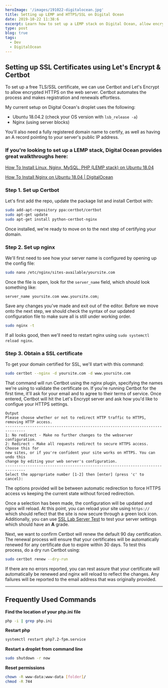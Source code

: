 ```yaml
---
heroImage: '/images/191022-digitalocean.jpg'
title: Setting up LEMP and HTTPS/SSL on Digital Ocean
date: 2019-10-22 11:38:6
excerpt: Learn how to set up a LEMP stack on Digital Ocean, allow encrypted HTTPS on your web server using Certbot and Let's Encrypt, as well as a handful of commonly used commands.
type: post
blog: true
tags:
  - Dev
  - DigitalOcean
---
```


## Setting up SSL Certificates using Let's Encrypt & Certbot

To set up a free TLS/SSL certificate, we can use Certbot and Let's Encrypt to allow encrypted HTTPS on the web server. Certbot automates the process and makes registration and renewals effortless.

My current setup on Digital Ocean's droplet uses the following:

- Ubuntu 18.04.2 (check your OS version with `lsb_release -a`)
- Nginx (using server blocks)

You'll also need a fully registered domain name to certify, as well as having an A record pointing to your server's public IP address.

<div class="callout">
  <h3 class="callout__title">If you're looking to set up a LEMP stack, Digital Ocean provides great walkthroughs here:</h3>

  [How To Install Linux, Nginx, MySQL, PHP (LEMP stack) on Ubuntu 18.04](https://www.digitalocean.com/community/tutorials/how-to-install-linux-nginx-mysql-php-lemp-stack-ubuntu-18-04)

  [How To Install Nginx on Ubuntu 18.04 | DigitalOcean](https://www.digitalocean.com/community/tutorials/how-to-install-nginx-on-ubuntu-18-04)

</div>

### Step 1. Set up Certbot

Let's first add the repo, update the package list and install Certbot with: 
``` bash
sudo add-apt-repository ppa:certbot/certbot
sudo apt-get update
sudo apt-get install python-certbot-nginx
```

Once installed, we're ready to move on to the next step of certifying your domain.

### Step 2. Set up nginx

We'll first need to see how your server name is configured by opening up the config file:

``` bash
sudo nano /etc/nginx/sites-available/yoursite.com
```

Once the file is open, look for the `server_name` field, which should look something like:

```
server_name yoursite.com www.yoursite.com;
```

Save any changes you've made and exit out of the editor. Before we move onto the next step, we should check the syntax of our updated configuration file to make sure all is still under working order.

``` bash
sudo nginx -t
```

If all looks good, then we'll need to restart nginx using `sudo systemctl reload nginx`.

### Step 3. Obtain a SSL certificate

To get your domain certified for SSL, we'll start with this command:
``` bash
sudo certbot --nginx -d yoursite.com -d www.yoursite.com
```

That command will run Certbot using the nginx plugin, specifying the names we're using to validate the certificate on. If you're running Certbot for the first time, it'll ask for your email and to agree to their terms of service. Once entered, Certbot will hit the Let's Encrypt server and ask how you'd like to configue your HTTPS settings.

``` 
Output
Please choose whether or not to redirect HTTP traffic to HTTPS, removing HTTP access.
-------------------------------------------------------------------------------
1: No redirect - Make no further changes to the webserver configuration.
2: Redirect - Make all requests redirect to secure HTTPS access. Choose this for
new sites, or if you're confident your site works on HTTPS. You can undo this
change by editing your web server's configuration.
-------------------------------------------------------------------------------
Select the appropriate number [1-2] then [enter] (press 'c' to cancel):
```

The options provided will be between automatic redirection to force HTTPS access vs keeping the current state without forced redirection.

Once a selection has been made, the configuration will be updated and nginx will reload. At this point, you can reload your site using `https://` which should reflect that the site is now secure through a green lock icon. Additionally, you can use [SSL Lab Server Test](https://www.ssllabs.com/ssltest/) to test your server settings which should have an <strong>A</strong> grade.

Next, we want to confirm Certbot will renew the default 90 day certification. The renewal process will ensure that your certificates will be automatically renewed for any certificate due to expire within 30 days. To test this process, do a dry run Certbot using:

``` bash
sudo certbot renew --dry-run
```

If there are no errors reported, you can rest assure that your certificate will automatically be renewed and nginx will reload to reflect the changes. Any failures will be reported to the email address that was originally provided.

---

## Frequently Used Commands

**Find the location of your php.ini file**
``` bash
php -i | grep php.ini
```

**Restart php**
``` bash
systemctl restart php7.2-fpm.service
``` 

**Restart a droplet from command line**
``` bash
sudo shutdown -r now
```

**Reset permissions**
``` bash
chown -R www-data:www-data [folder]/
chmod -R 744
``` 

